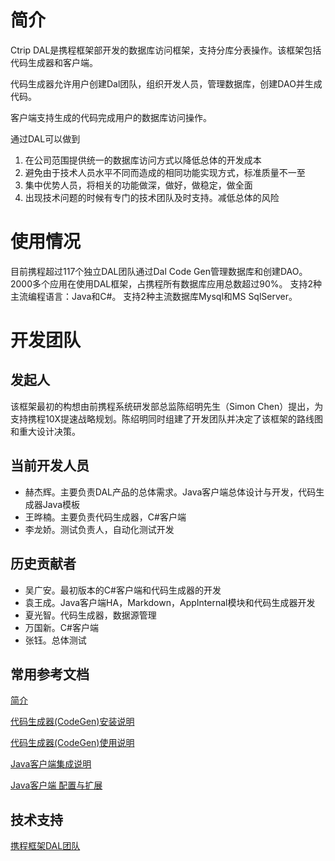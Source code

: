 # 简介
Ctrip DAL是携程框架部开发的数据库访问框架，支持分库分表操作。该框架包括代码生成器和客户端。

代码生成器允许用户创建Dal团队，组织开发人员，管理数据库，创建DAO并生成代码。

客户端支持生成的代码完成用户的数据库访问操作。

通过DAL可以做到

1. 在公司范围提供统一的数据库访问方式以降低总体的开发成本
2. 避免由于技术人员水平不同而造成的相同功能实现方式，标准质量不一至
3. 集中优势人员，将相关的功能做深，做好，做稳定，做全面
4. 出现技术问题的时候有专门的技术团队及时支持。减低总体的风险

# 使用情况
目前携程超过117个独立DAL团队通过Dal Code Gen管理数据库和创建DAO。
2000多个应用在使用DAL框架，占携程所有数据库应用总数超过90%。
支持2种主流编程语言：Java和C#。
支持2种主流数据库Mysql和MS SqlServer。

# 开发团队
## 发起人
该框架最初的构想由前携程系统研发部总监陈绍明先生（Simon Chen）提出，为支持携程10X提速战略规划。陈绍明同时组建了开发团队并决定了该框架的路线图和重大设计决策。
## 当前开发人员
* 赫杰辉。主要负责DAL产品的总体需求。Java客户端总体设计与开发，代码生成器Java模板
* 王晔楠。主要负责代码生成器，C#客户端
* 李龙娇。测试负责人，自动化测试开发

## 历史贡献者
* 吴广安。最初版本的C#客户端和代码生成器的开发
* 袁王成。Java客户端HA，Markdown，AppInternal模块和代码生成器开发
* 夏光智。代码生成器，数据源管理
* 万国新。C#客户端
* 张钰。总体测试

## 常用参考文档
[简介](https://github.com/ctripcorp/dal/wiki)

[代码生成器(CodeGen)安装说明](https://github.com/ctripcorp/dal/wiki/%E4%BB%A3%E7%A0%81%E7%94%9F%E6%88%90%E5%99%A8(CodeGen)%E5%AE%89%E8%A3%85%E8%AF%B4%E6%98%8E)

[代码生成器(CodeGen)使用说明](https://github.com/ctripcorp/dal/wiki/%E4%BB%A3%E7%A0%81%E7%94%9F%E6%88%90%E5%99%A8(CodeGen)%E4%BD%BF%E7%94%A8%E8%AF%B4%E6%98%8E)

[Java客户端集成说明](https://github.com/ctripcorp/dal/wiki/Java%E5%AE%A2%E6%88%B7%E7%AB%AF%E9%9B%86%E6%88%90%E8%AF%B4%E6%98%8E)

[Java客户端 配置与扩展](https://github.com/ctripcorp/dal/wiki/Java%E5%AE%A2%E6%88%B7%E7%AB%AF-%E9%85%8D%E7%BD%AE%E4%B8%8E%E6%89%A9%E5%B1%95)

## 技术支持
[携程框架DAL团队](mailto:rdfxdal@Ctrip.com)
